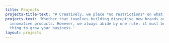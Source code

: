 ```yaml
---
title: Projects
projects-title-text: "# Creatively, we place *no restrictions* on what we invent."
projects-text: 'Whether that involves building disruptive new brands or launching
  innovative products. However, we always abide by one rule: it must be the right
  thing to grow your business.'
layout: projects
---
```


